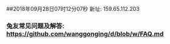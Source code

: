 ##2018年09月28日07时12分07秒 新址: 159.65.112.203
### 兔友常见问题及解答: https://github.com/wanggonging/d/blob/w/FAQ.md
